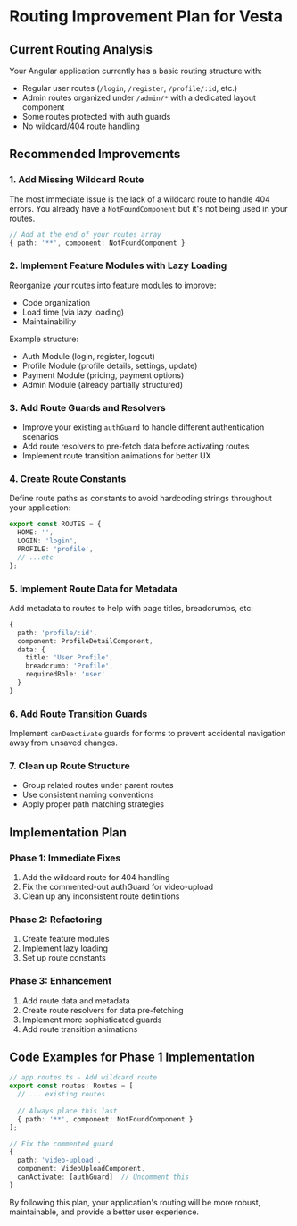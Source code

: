 # Routing Improvement Plan for Vesta

## Current Routing Analysis

Your Angular application currently has a basic routing structure with:

- Regular user routes (`/login`, `/register`, `/profile/:id`, etc.)
- Admin routes organized under `/admin/*` with a dedicated layout component
- Some routes protected with auth guards
- No wildcard/404 route handling

## Recommended Improvements

### 1. Add Missing Wildcard Route

The most immediate issue is the lack of a wildcard route to handle 404 errors. You already have a `NotFoundComponent` but it's not being used in your routes.

```typescript
// Add at the end of your routes array
{ path: '**', component: NotFoundComponent }
```

### 2. Implement Feature Modules with Lazy Loading

Reorganize your routes into feature modules to improve:
- Code organization
- Load time (via lazy loading)
- Maintainability

Example structure:
- Auth Module (login, register, logout)
- Profile Module (profile details, settings, update)
- Payment Module (pricing, payment options)
- Admin Module (already partially structured)

### 3. Add Route Guards and Resolvers

- Improve your existing `authGuard` to handle different authentication scenarios
- Add route resolvers to pre-fetch data before activating routes
- Implement route transition animations for better UX

### 4. Create Route Constants

Define route paths as constants to avoid hardcoding strings throughout your application:

```typescript
export const ROUTES = {
  HOME: '',
  LOGIN: 'login',
  PROFILE: 'profile',
  // ...etc
};
```

### 5. Implement Route Data for Metadata

Add metadata to routes to help with page titles, breadcrumbs, etc:

```typescript
{
  path: 'profile/:id',
  component: ProfileDetailComponent,
  data: {
    title: 'User Profile',
    breadcrumb: 'Profile',
    requiredRole: 'user'
  }
}
```

### 6. Add Route Transition Guards

Implement `canDeactivate` guards for forms to prevent accidental navigation away from unsaved changes.

### 7. Clean up Route Structure

- Group related routes under parent routes
- Use consistent naming conventions
- Apply proper path matching strategies

## Implementation Plan

### Phase 1: Immediate Fixes
1. Add the wildcard route for 404 handling
2. Fix the commented-out authGuard for video-upload
3. Clean up any inconsistent route definitions

### Phase 2: Refactoring
1. Create feature modules
2. Implement lazy loading
3. Set up route constants

### Phase 3: Enhancement
1. Add route data and metadata
2. Create route resolvers for data pre-fetching
3. Implement more sophisticated guards
4. Add route transition animations

## Code Examples for Phase 1 Implementation

```typescript
// app.routes.ts - Add wildcard route
export const routes: Routes = [
  // ... existing routes
  
  // Always place this last
  { path: '**', component: NotFoundComponent }
];

// Fix the commented guard
{
  path: 'video-upload',
  component: VideoUploadComponent,
  canActivate: [authGuard]  // Uncomment this
}
```

By following this plan, your application's routing will be more robust, maintainable, and provide a better user experience.
